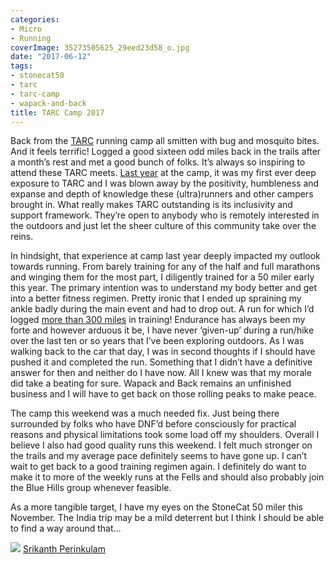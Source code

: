 ```yaml
---
categories:
- Micro
- Running
coverImage: 35273505625_29eed23d58_o.jpg
date: "2017-06-12"
tags:
- stonecat50
- tarc
- tarc-camp
- wapack-and-back
title: TARC Camp 2017
---
```


Back from the [TARC](http://trailanimals.com/) running camp all smitten with bug and mosquito bites. And it feels terrific! Logged a good sixteen odd miles back in the trails after a month’s rest and met a good bunch of folks. It’s always so inspiring to attend these TARC meets. [Last year](https://www.flickr.com/photos/srikanth_perinkulam/albums/72157669983500465) at the camp, it was my first ever deep exposure to TARC and I was blown away by the positivity, humbleness and expanse and depth of knowledge these (ultra)runners and other campers brought in. What really makes TARC outstanding is its inclusivity and support framework. They’re open to anybody who is remotely interested in the outdoors and just let the sheer culture of this community take over the reins.

In hindsight, that experience at camp last year deeply impacted my outlook towards running. From barely training for any of the half and full marathons and winging them for the most part, I diligently trained for a 50 miler early this year. The primary intention was to understand my body better and get into a better fitness regimen. Pretty ironic that I ended up spraining my ankle badly during the main event and had to drop out. A run for which I’d logged [more than 300 miles](https://srikanthperinkulam.com/category/channel/training/) in training! Endurance has always been my forte and however arduous it be, I have never ‘given-up’ during a run/hike over the last ten or so years that I’ve been exploring outdoors. As I was walking back to the car that day, I was in second thoughts if I should have pushed it and completed the run. Something that I didn’t have a definitive answer for then and neither do I have now. All I knew was that my morale did take a beating for sure. Wapack and Back remains an unfinished business and I will have to get back on those rolling peaks to make peace.

The camp this weekend was a much needed fix. Just being there surrounded by folks who have DNF’d before consciously for practical reasons and physical limitations took some load off my shoulders. Overall I believe I also had good quality runs this weekend. I felt much stronger on the trails and my average pace definitely seems to have gone up. I can’t wait to get back to a good training regimen again. I definitely do want to make it to more of the weekly runs at the Fells and should also probably join the Blue Hills group whenever feasible.

As a more tangible target, I have my eyes on the StoneCat 50 miler this November. The India trip may be a mild deterrent but I think I should be able to find a way around that…

<!--more-->

![](images/cropped-cropped-SP01-550afdebv1_site_icon.png) [Srikanth Perinkulam](https://srikanthperinkulam.com)
